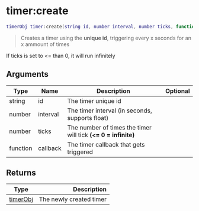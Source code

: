 # timer:create

```lua
timerObj timer:create(string id, number interval, number ticks, function callback(void))
```

> Creates a timer using the **unique id**, triggering every x seconds for an x ammount of times

If ticks is set to <= than 0, it will run infinitely

## Arguments

| Type     | Name     | Description                                                   | Optional |
| -------- | -------- | ------------------------------------------------------------- | -------: |
| string   | id       | The timer unique id                                           |          |
| number   | interval | The timer interval (in seconds, supports float)               |          |
| number   | ticks    | The number of times the timer will tick **(<= 0 = infinite)** |          |
| function | callback | The timer callback that gets triggered                        |          |

## Returns

| Type                                          |             Description |
| --------------------------------------------- | ----------------------: |
| [timerObj](../../wiki/timer/timer\_timerObj/) | The newly created timer |
